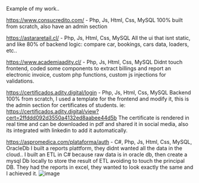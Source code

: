 Example of my work..

https://www.consucredito.com/ - Php, Js, Html, Css, MySQL
100% built from scratch, also have an admin section

https://astararetail.cl/ - Php, Js, Html, Css, MySQL
All the ui that isnt static, and like 80% of backend logic: compare car, bookings, cars data, loaders, etc..

https://www.academiaadity.cl/ - Php, Js, Html, Css, MySQL
Didnt touch frontend, coded some components to extract billings and report an electronic invoice, custom php functions, custom js injections for validations.

https://certificados.adity.digital/login - Php, Js, Html, Css, MySQL
Backend 100% from scratch, I used a template for the frontend and modify it, this is the admin section for certificates of students.
ie: https://certificados.adity.digital/view?cert=2ffddd092d3550a4132ed8aabee44d5b
The certificate is rendered in real time and can be downloaded in pdf and shared it in social media, also its integrated with linkedin to add it automatically.

https://aspromedica.com/plataforma/auth - C#, Php, Js, Html, Css, MySQL, OracleDb
I built a reports plattform, they didnt wanted all the data in the cloud..
I built an ETL in C# because raw data is in oracle db, then create a mysql Db locally to store the result of ETL avoiding to touch the principal DB.
They had the reports in excel, they wanted to look exactly the same and I achieved it.
![image](https://github.com/Blackcol/sample_code/assets/32214170/c8e88a1a-0332-4401-b515-a366b1bf5536)
